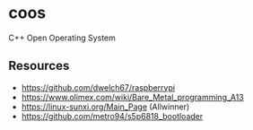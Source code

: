 # coos
C++ Open Operating System

## Resources

* https://github.com/dwelch67/raspberrypi
* https://www.olimex.com/wiki/Bare_Metal_programming_A13
* https://linux-sunxi.org/Main_Page (Allwinner)
* https://github.com/metro94/s5p6818_bootloader
